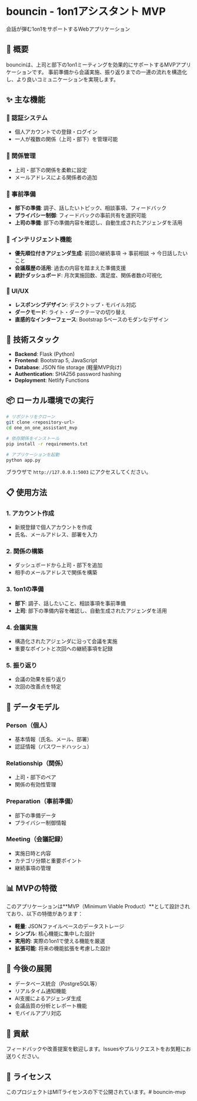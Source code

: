 # bouncin - 1on1アシスタント MVP

会話が弾む1on1をサポートするWebアプリケーション

## 🎯 概要

bouncinは、上司と部下の1on1ミーティングを効果的にサポートするMVPアプリケーションです。
事前準備から会議実施、振り返りまでの一連の流れを構造化し、より良いコミュニケーションを実現します。

## ✨ 主な機能

### 🔐 認証システム
- 個人アカウントでの登録・ログイン
- 一人が複数の関係（上司・部下）を管理可能

### 👥 関係管理
- 上司・部下の関係を柔軟に設定
- メールアドレスによる関係者の追加

### 📝 事前準備
- **部下の準備**: 調子、話したいトピック、相談事項、フィードバック
- **プライバシー制御**: フィードバックの事前共有を選択可能
- **上司の準備**: 部下の準備内容を確認し、自動生成されたアジェンダを活用

### 🎯 インテリジェント機能
- **優先順位付きアジェンダ生成**: 前回の継続事項 → 事前相談 → 今日話したいこと
- **会議履歴の活用**: 過去の内容を踏まえた準備支援
- **統計ダッシュボード**: 月次実施回数、満足度、関係者数の可視化

### 🎨 UI/UX
- **レスポンシブデザイン**: デスクトップ・モバイル対応
- **ダークモード**: ライト・ダークテーマの切り替え
- **直感的なインターフェース**: Bootstrap 5ベースのモダンなデザイン

## 🚀 技術スタック

- **Backend**: Flask (Python)
- **Frontend**: Bootstrap 5, JavaScript
- **Database**: JSON file storage (軽量MVP向け)
- **Authentication**: SHA256 password hashing
- **Deployment**: Netlify Functions

## 📦 ローカル環境での実行

```bash
# リポジトリをクローン
git clone <repository-url>
cd one_on_one_assistant_mvp

# 依存関係をインストール
pip install -r requirements.txt

# アプリケーションを起動
python app.py
```

ブラウザで `http://127.0.0.1:5003` にアクセスしてください。

## 📋 使用方法

### 1. アカウント作成
- 新規登録で個人アカウントを作成
- 氏名、メールアドレス、部署を入力

### 2. 関係の構築
- ダッシュボードから上司・部下を追加
- 相手のメールアドレスで関係を構築

### 3. 1on1の準備
- **部下**: 調子、話したいこと、相談事項を事前準備
- **上司**: 部下の準備内容を確認し、自動生成されたアジェンダを活用

### 4. 会議実施
- 構造化されたアジェンダに沿って会議を実施
- 重要なポイントと次回への継続事項を記録

### 5. 振り返り
- 会議の効果を振り返り
- 次回の改善点を特定

## 🔧 データモデル

### Person（個人）
- 基本情報（氏名、メール、部署）
- 認証情報（パスワードハッシュ）

### Relationship（関係）
- 上司・部下のペア
- 関係の有効性管理

### Preparation（事前準備）
- 部下の準備データ
- プライバシー制御情報

### Meeting（会議記録）
- 実施日時と内容
- カテゴリ分類と重要ポイント
- 継続事項の管理

## 📊 MVPの特徴

このアプリケーションは**MVP（Minimum Viable Product）**として設計されており、以下の特徴があります：

- **軽量**: JSONファイルベースのデータストレージ
- **シンプル**: 核心機能に集中した設計
- **実用的**: 実際の1on1で使える機能を厳選
- **拡張可能**: 将来の機能拡張を考慮した設計

## 🌟 今後の展開

- データベース統合（PostgreSQL等）
- リアルタイム通知機能
- AI支援によるアジェンダ生成
- 会議品質の分析とレポート機能
- モバイルアプリ対応

## 🤝 貢献

フィードバックや改善提案を歓迎します。Issuesやプルリクエストをお気軽にお送りください。

## 📝 ライセンス

このプロジェクトはMITライセンスの下で公開されています。# bouncin-mvp
